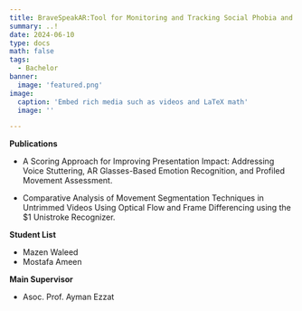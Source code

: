 ```yaml
---
title: BraveSpeakAR:Tool for Monitoring and Tracking Social Phobia and Anxiety Using Augmented Reality
summary: ..!
date: 2024-06-10
type: docs
math: false
tags:
  - Bachelor
banner:
  image: 'featured.png'
image:
  caption: 'Embed rich media such as videos and LaTeX math'
  image: ''

---
```


<!-- Project Description -->

**Publications**
- A Scoring Approach for Improving Presentation Impact: Addressing Voice Stuttering, AR Glasses-Based Emotion Recognition, and Profiled Movement Assessment. 

- Comparative Analysis of Movement Segmentation Techniques in Untrimmed Videos Using Optical Flow and Frame Differencing using the $1 Unistroke Recognizer.

**Student List**
- Mazen Waleed
- Mostafa Ameen

**Main Supervisor**
- Asoc. Prof. Ayman Ezzat